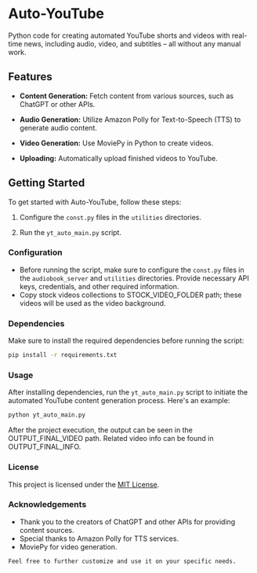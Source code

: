 
# Auto-YouTube

Python code for creating automated YouTube shorts and videos with real-time news, including audio, video, and subtitles – all without any manual work.

## Features

- **Content Generation:** Fetch content from various sources, such as ChatGPT or other APIs.

- **Audio Generation:** Utilize Amazon Polly for Text-to-Speech (TTS) to generate audio content.

- **Video Generation:** Use MoviePy in Python to create videos.

- **Uploading:** Automatically upload finished videos to YouTube.

## Getting Started

To get started with Auto-YouTube, follow these steps:

1. Configure the `const.py` files in the `utilities` directories.

2. Run the `yt_auto_main.py` script.

### Configuration

- Before running the script, make sure to configure the `const.py` files in the `audiobook_server` and `utilities` directories. Provide necessary API keys, credentials, and other required information.
- Copy stock videos collections to STOCK_VIDEO_FOLDER path; these videos will be used as the video background.

### Dependencies

Make sure to install the required dependencies before running the script:

```bash
pip install -r requirements.txt
```


### Usage

After installing dependencies, run the `yt_auto_main.py` script to initiate the automated YouTube content generation process. Here's an example:

```bash
python yt_auto_main.py
```

After the project execution, the output can be seen in the OUTPUT_FINAL_VIDEO path. Related video info can be found in OUTPUT_FINAL_INFO.

### License

This project is licensed under the [MIT License](LICENSE).

### Acknowledgements

- Thank you to the creators of ChatGPT and other APIs for providing content sources.
- Special thanks to Amazon Polly for TTS services.
- MoviePy for video generation.

``` 
Feel free to further customize and use it on your specific needs.
